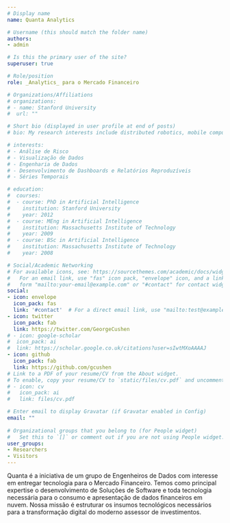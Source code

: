 ```yaml
---
# Display name
name: Quanta Analytics

# Username (this should match the folder name)
authors:
- admin

# Is this the primary user of the site?
superuser: true

# Role/position
role: _Analytics_ para o Mercado Financeiro 

# Organizations/Affiliations
# organizations: 
# - name: Stanford University
#  url: ""

# Short bio (displayed in user profile at end of posts)
# bio: My research interests include distributed robotics, mobile computing and programmable matter.

# interests:
# - Análise de Risco
# - Visualização de Dados
# - Engenharia de Dados
# - Desenvolvimento de Dashboards e Relatórios Reproduzíveis
# - Séries Temporais

# education:
#  courses:
#  - course: PhD in Artificial Intelligence
#    institution: Stanford University
#    year: 2012
#  - course: MEng in Artificial Intelligence
#    institution: Massachusetts Institute of Technology
#    year: 2009
#  - course: BSc in Artificial Intelligence
#    institution: Massachusetts Institute of Technology
#    year: 2008

# Social/Academic Networking
# For available icons, see: https://sourcethemes.com/academic/docs/widgets/#icons
#   For an email link, use "fas" icon pack, "envelope" icon, and a link in the
#   form "mailto:your-email@example.com" or "#contact" for contact widget.
social:
- icon: envelope
  icon_pack: fas
  link: '#contact'  # For a direct email link, use "mailto:test@example.org".
- icon: twitter
  icon_pack: fab
  link: https://twitter.com/GeorgeCushen
# - icon: google-scholar
#  icon_pack: ai
#  link: https://scholar.google.co.uk/citations?user=sIwtMXoAAAAJ
- icon: github
  icon_pack: fab
  link: https://github.com/gcushen
# Link to a PDF of your resume/CV from the About widget.
# To enable, copy your resume/CV to `static/files/cv.pdf` and uncomment the lines below.  
# - icon: cv
#   icon_pack: ai
#   link: files/cv.pdf

# Enter email to display Gravatar (if Gravatar enabled in Config)
email: ""
  
# Organizational groups that you belong to (for People widget)
#   Set this to `[]` or comment out if you are not using People widget.  
user_groups:
- Researchers
- Visitors
---
```


Quanta é a iniciativa de um grupo de Engenheiros de Dados com interesse em entregar tecnologia para o Mercado Financeiro. Temos como principal expertise o desenvolvimento de Soluções de Software e toda tecnologia necessária para o consumo e apresentação de dados financeiros em nuvem. Nossa missão é estruturar os insumos tecnológicos necessários para a transformação digital do moderno assessor de investimentos.   
